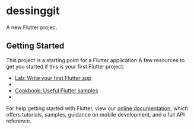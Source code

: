 # dessinggit
A new Flutter projec. 
## Getting Started 
This project is a starting point for a Flutter application
A few resources to get you started if this is your first Flutter project:
- [Lab: Write your first Flutter app](https://flutter.dev/docs/get-started/codelab)
-
- [Cookbook: Useful Flutter samples](https://flutter.dev/docs/cookbook)
-
For help getting started with Flutter, view our
[online documentation](https://flutter.dev/docs), which offers tutorials,
samples, guidance on mobile development, and a full API reference.
